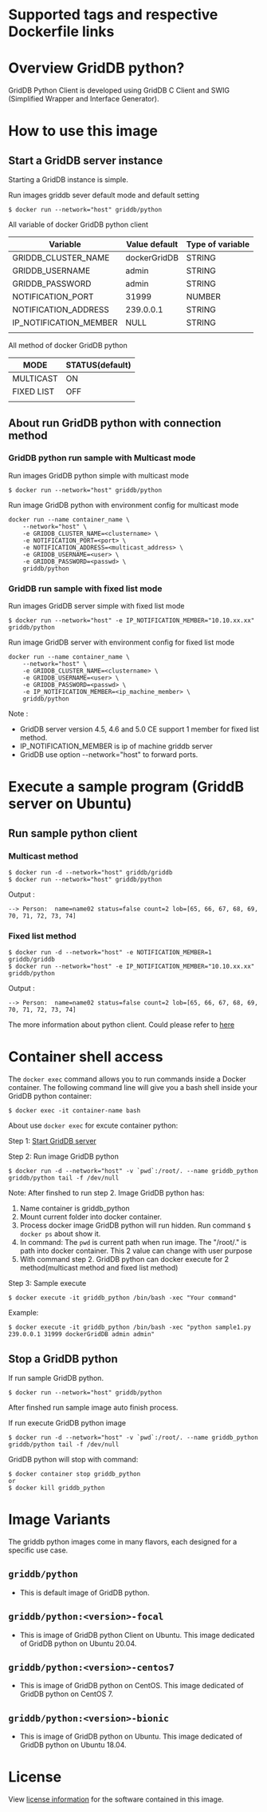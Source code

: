 # Supported tags and respective Dockerfile links

# Overview GridDB python?

GridDB Python Client is developed using GridDB C Client and SWIG (Simplified Wrapper and Interface Generator).

# How to use this image

## Start a GridDB server instance

Starting a GridDB instance is simple.

Run images griddb sever default mode and default setting
```console
$ docker run --network="host" griddb/python
```
All variable of docker GridDB python client

  | Variable              | Value default  | Type of variable |
  |-----------------------|----------------|------------------|
  | GRIDDB_CLUSTER_NAME   | dockerGridDB   | STRING           |
  | GRIDDB_USERNAME       | admin          | STRING           |
  | GRIDDB_PASSWORD       | admin          | STRING           |
  | NOTIFICATION_PORT     | 31999          | NUMBER           |
  | NOTIFICATION_ADDRESS  | 239.0.0.1      | STRING           |
  | IP_NOTIFICATION_MEMBER| NULL           | STRING           |
  |                       |                |                  |

All method of docker GridDB python

  | MODE        | STATUS(default) |
  |-------------|-----------------|
  | MULTICAST   |        ON       |
  | FIXED LIST  |        OFF      |
  |             |                 |

## About run GridDB python with connection method

### GridDB python run sample with Multicast mode

Run images GridDB python simple with multicast mode
```console
$ docker run --network="host" griddb/python
```
Run image GridDB python with environment config for multicast mode

```console
docker run --name container_name \
    --network="host" \
    -e GRIDDB_CLUSTER_NAME=<clustername> \
    -e NOTIFICATION_PORT=<port> \
    -e NOTIFICATION_ADDRESS=<multicast_address> \
    -e GRIDDB_USERNAME=<user> \
    -e GRIDDB_PASSWORD=<passwd> \
    griddb/python
```

### GridDB run sample with fixed list mode

Run images GridDB server simple with fixed list mode
```console
$ docker run --network="host" -e IP_NOTIFICATION_MEMBER="10.10.xx.xx" griddb/python
```

Run image GridDB server with environment config for fixed list mode

```console
docker run --name container_name \
    --network="host" \
    -e GRIDDB_CLUSTER_NAME=<clustername> \
    -e GRIDDB_USERNAME=<user> \
    -e GRIDDB_PASSWORD=<passwd> \
    -e IP_NOTIFICATION_MEMBER=<ip_machine_member> \
    griddb/python
```
Note :
* GridDB server version 4.5, 4.6 and 5.0 CE support 1 member for fixed list method.
* IP_NOTIFICATION_MEMBER is ip of machine griddb server
* GridDB use option --network="host" to forward ports.

# Execute a sample program (GriddB server on Ubuntu)

## Run sample python client

### Multicast method

```console
$ docker run -d --network="host" griddb/griddb
$ docker run --network="host" griddb/python
```
Output :
```
--> Person:  name=name02 status=false count=2 lob=[65, 66, 67, 68, 69, 70, 71, 72, 73, 74]
```

### Fixed list method

```console
$ docker run -d --network="host" -e NOTIFICATION_MEMBER=1 griddb/griddb
$ docker run --network="host" -e IP_NOTIFICATION_MEMBER="10.10.xx.xx" griddb/python
```
Output :
```
--> Person:  name=name02 status=false count=2 lob=[65, 66, 67, 68, 69, 70, 71, 72, 73, 74]
```

The more information about python client. Could please refer to [here](https://github.com/griddb/python)

# Container shell access

The `docker exec` command allows you to run commands inside a Docker container. The following command line will give you a bash shell inside your GridDB python container:

```console
$ docker exec -it container-name bash
```

About use `docker exec` for excute container python:

Step 1: [Start GridDB server](https://github.com/griddb/griddb-docker)

Step 2: Run image GridDB python

```console
$ docker run -d --network="host" -v `pwd`:/root/. --name griddb_python griddb/python tail -f /dev/null
```

Note: After finshed to run step 2. Image GridDB python has:

1. Name container is griddb_python
2. Mount current folder into docker container.
3. Process docker image GridDB python will run hidden. Run command ```$ docker ps``` about show it.
4. In command: The `pwd` is current path when run image. The "/root/." is path into docker container. This 2 value can change with user purpose
5. With command step 2. GridDB python can docker execute for 2 method(multicast method and fixed list method)

Step 3: Sample execute
```consol
$ docker execute -it griddb_python /bin/bash -xec "Your command"
```

Example:
```consol
$ docker execute -it griddb_python /bin/bash -xec "python sample1.py 239.0.0.1 31999 dockerGridDB admin admin"
```

## Stop a GridDB python

If run sample GridDB python.

```console
$ docker run --network="host" griddb/python
```
After finshed run sample image auto finish process.

If run execute GridDB python image
```console
$ docker run -d --network="host" -v `pwd`:/root/. --name griddb_python griddb/python tail -f /dev/null
```
GridDB python will stop with command:

```console
$ docker container stop griddb_python
or
$ docker kill griddb_python
```

# Image Variants

The griddb python images come in many flavors, each designed for a specific use case.

## ```griddb/python```
* This is default image of GridDB python.

## ```griddb/python:<version>-focal```
* This is image of GridDB python Client on Ubuntu. This image dedicated of GridDB python on Ubuntu 20.04.

## ```griddb/python:<version>-centos7```
* This is image of GridDB python on CentOS. This image dedicated of GridDB python on CentOS 7.

## ```griddb/python:<version>-bionic```
* This is image of GridDB python on Ubuntu. This image dedicated of GridDB python on Ubuntu 18.04.

# License

View [license information](https://github.com/griddb/griddb#license) for the software contained in this image.
